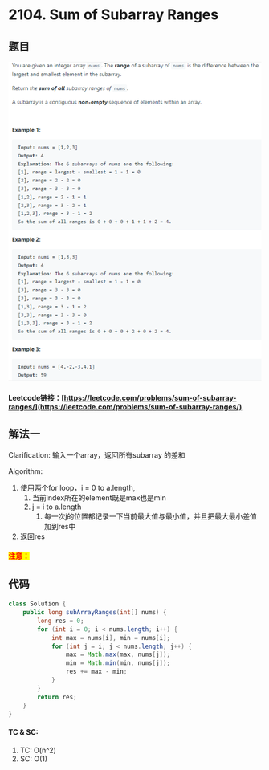 # 2104. Sum of Subarray Ranges

## 题目

![](<.gitbook/assets/image (43).png>)

#### Leetcode链接：[https://leetcode.com/problems/sum-of-subarray-ranges/](https://leetcode.com/problems/sum-of-subarray-ranges/)

## 解法一

Clarification: 输入一个array，返回所有subarray 的差和

Algorithm:&#x20;

1. 使用两个for loop，i = 0 to a.length,&#x20;
   1. 当前index所在的element既是max也是min
   2. j = i to a.length
      1. 每一次j的位置都记录一下当前最大值与最小值，并且把最大最小差值加到res中
2. 返回res

#### <mark style="color:red;">注意：</mark>

## 代码

```java
class Solution {
    public long subArrayRanges(int[] nums) {
        long res = 0;
        for (int i = 0; i < nums.length; i++) {
            int max = nums[i], min = nums[i];
            for (int j = i; j < nums.length; j++) {
                max = Math.max(max, nums[j]);
                min = Math.min(min, nums[j]);
                res += max - min;
            }
        }
        return res;
    }
}
```

#### TC & SC:&#x20;

1. TC: O(n^2)
2. SC: O(1)
